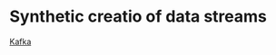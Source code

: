 # Synthetic creatio of data streams

[Kafka](https://kafka-python.readthedocs.io/en/master/index.html)

